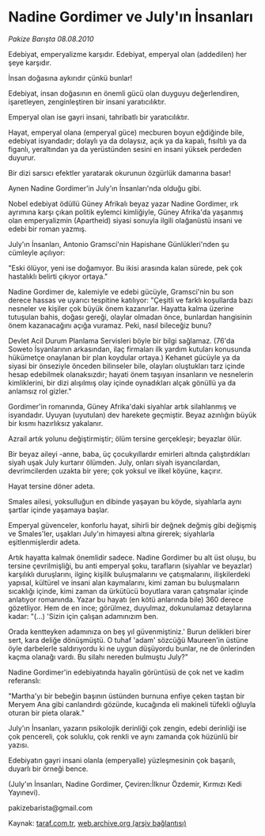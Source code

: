 # Nadine Gordimer ve July'ın İnsanları

*Pakize Barışta 08.08.2010*

<div class="yazi"><p>Edebiyat, emperyalizme karşıdır. Edebiyat, emperyal olan (addedilen) her şeye karşıdır.</p>
<p>İnsan doğasına aykırıdır çünkü bunlar!</p>
<p>Edebiyat, insan doğasının en önemli gücü olan duyguyu değerlendiren, işaretleyen, zenginleştiren bir insani yaratıcılıktır.</p>
<p>Emperyal olan ise gayri insani, tahribatlı bir yaratıcılıktır.</p>
<p>Hayat, emperyal olana (emperyal güce) mecburen boyun eğdiğinde bile, edebiyat isyandadır; dolaylı ya da dolaysız, açık ya da kapalı, fısıltılı ya da figanlı, yeraltından ya da yerüstünden sesini en insani yüksek perdeden duyurur.</p>
<p>Bir dizi sarsıcı efektler yaratarak okurunun özgürlük damarına basar!</p>
<p>Aynen Nadine Gordimer'in July'ın İnsanları'nda olduğu gibi.</p>
<p>Nobel edebiyat ödüllü Güney Afrikalı beyaz yazar Nadine Gordimer, ırk ayrımına karşı çıkan politik eylemci kimliğiyle, Güney Afrika'da yaşanmış olan emperyalizmin (Apartheid) siyasi sonuyla ilgili olağanüstü insani ve edebi bir roman yazmış.</p>
<p>July'ın İnsanları, Antonio Gramsci'nin Hapishane Günlükleri'nden şu cümleyle açılıyor:</p>
<p>"Eski ölüyor, yeni ise doğamıyor. Bu ikisi arasında kalan sürede, pek çok hastalıklı belirti çıkıyor ortaya."</p>
<p>Nadine Gordimer de, kalemiyle ve edebi gücüyle, Gramsci'nin bu son derece hassas ve uyarıcı tespitine katılıyor: "Çeşitli ve farklı koşullarda bazı nesneler ve kişiler çok büyük önem kazanırlar. Hayatta kalma üzerine tutuşulan bahis, doğası gereği, olaylar olmadan önce, bunlardan hangisinin önem kazanacağını açığa vuramaz. Peki, nasıl bileceğiz bunu?</p>
<p>Devlet Acil Durum Planlama Servisleri böyle bir bilgi sağlamaz. (76'da Soweto İsyanlarının arkasından, ilaç firmaları ilk yardım kutuları konusunda hükümetçe onaylanan bir plan koydular ortaya.) Kehanet gücüyle ya da siyasi bir önseziyle önceden bilinseler bile, olayları oluştukları tarz içinde hesap edebilmek olanaksızdır; hayati önem taşıyan insanların ve nesnelerin kimliklerini, bir dizi alışılmış olay içinde oynadıkları alçak gönüllü ya da anlamsız rol gizler."</p>
<p>Gordimer'in romanında, Güney Afrika'daki siyahlar artık silahlanmış ve isyandadır. Uyuyan (uyutulan) dev harekete geçmiştir. Beyaz azınlığın büyük bir kısmı hazırlıksız yakalanır.</p>
<p>Azrail artık yolunu değiştirmiştir; ölüm tersine gerçekleşir; beyazlar ölür.</p>
<p>Bir beyaz aileyi -anne, baba, üç çocukyıllardır emirleri altında çalıştırdıkları siyah uşak July kurtarır ölümden. July, onları siyah isyancılardan, devrimcilerden uzakta bir yere; çok yoksul ve ilkel köyüne, kaçırır.</p>
<p>Hayat tersine döner adeta.</p>
<p>Smales ailesi, yoksulluğun en dibinde yaşayan bu köyde, siyahlarla aynı şartlar içinde yaşamaya başlar.</p>
<p>Emperyal güvenceler, konforlu hayat, sihirli bir değnek değmiş gibi değişmiş ve Smales'ler, uşakları July'ın himayesi altına girerek; siyahlarla eşitlenmişlerdir adeta.</p>
<p>Artık hayatta kalmak önemlidir sadece. Nadine Gordimer bu alt üst oluşu, bu tersine çevrilmişliği, bu anti emperyal şoku, tarafların (siyahlar ve beyazlar) karşılıklı duruşlarını, ilginç kişilik buluşmalarını ve çatışmalarını, ilişkilerdeki yapısal, kültürel ve insani alan kaymalarını, kimi zaman bu buluşmaların sıcaklığı içinde, kimi zaman da ürkütücü boyutlara varan çatışmalar içinde anlatıyor romanında. Yazar bu hayatı (en kötü anlarında bile) 360 derece gözetliyor. Hem de en ince; görülmez, duyulmaz, dokunulamaz detaylarına kadar: "(...) 'Sizin için çalışan adamınızım ben.</p>
<p>Orada kentteyken adamınıza on beş yıl güvenmiştiniz.' Burun delikleri birer sert, kara deliğe dönüşmüştü. O tuhaf 'adam' sözcüğü Maureen'in üstüne öyle darbelerle saldırıyordu ki ne uygun düşüyordu bunlar, ne de önlerinden kaçma olanağı vardı. Bu silahı nereden bulmuştu July?"</p>
<p>Nadine Gordimer'in edebiyatında hayalin görüntüsü de çok net ve kadim referanslı:</p>
<p>"Martha'yı bir bebeğin başının üstünden burnuna enfiye çeken taştan bir Meryem Ana gibi canlandırdı gözünde, kucağında eli makineli tüfekli oğluyla oturan bir pieta olarak."</p>
<p>July'ın İnsanları, yazarın psikolojik derinliği çok zengin, edebi derinliği ise çok pencereli, çok soluklu, çok renkli ve aynı zamanda çok hüzünlü bir yazısı.</p>
<p>Edebiyatın gayri insani olanla (emperyalle) yüzleşmesinin çok başarılı, duyarlı bir örneği bence.</p>
<p>(July'ın İnsanları, Nadine Gordimer, Çeviren:İlknur Özdemir, Kırmızı Kedi Yayınevi).</p>
<p>pakizebarista@gmail.com</p></div>

Kaynak: [taraf.com.tr](http://www.taraf.com.tr:80/pakize-barista/makale-nadine-gordimer-ve-july-in-insanlari.htm), [web.archive.org (arşiv bağlantısı)](http://web.archive.org/web/20100815055845/http://www.taraf.com.tr:80/pakize-barista/makale-nadine-gordimer-ve-july-in-insanlari.htm)
